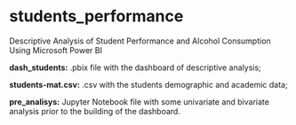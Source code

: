 # students_performance
Descriptive Analysis of Student Performance and Alcohol Consumption Using Microsoft Power BI

**dash_students:** .pbix file with the dashboard of descriptive analysis;

**students-mat.csv:** .csv with the students demographic and academic data;

**pre_analisys:** Jupyter Notebook file with some univariate and bivariate analysis prior to the building of the dashboard.
